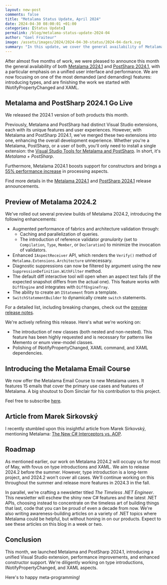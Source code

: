 ```yaml
---
layout: new-post
comments: false
title: "Metalama Status Update, April 2024"
date: 2024-04-30 08:00:01 +01:00
categories: [Status Update]
permalink: /blog/metalama-status-update-2024-04
author: "Gael Fraiteur"
image: /assets/images/2024/2024-04-30-status/2024-04-dark.svg
summary: "In this update, we cover the general availability of Metalama 2024.1 and PostSharp 2024.1, the release of Metalama 2024.2 preview builds, the introduction of the Metalama Email Course, and our roadmap for the coming months."
---
```


After almost five months of work, we were pleased to announce this month the general availability of both [Metalama 2024.1](https://blog.postsharp.net/metalama-2024-1-ga) and [PostSharp 2024.1](/postsharp-2024-1-ga), with a particular emphasis on a unified user interface and performance. We are now focusing on one of the most demanded (and demanding) features: introducing types, and are finishing the work we started with INotifyPropertyChanged and XAML.

## Metalama and PostSharp 2024.1 Go Live

We released the 2024.1 version of both products this month.

Previously, Metalama and PostSharp had distinct Visual Studio extensions, each with its unique features and user experiences. However, with Metalama and PostSharp 2024.1, we've merged these two extensions into one, enhancing the overall development experience. Whether you're a Metalama, PostSharp, or a user of both, you'll only need to install a single extension: the [Visual Studio Tools for Metalama and PostSharp](https://marketplace.visualstudio.com/items?itemName=PostSharpTechnologies.PostSharp). In short, it's _Metalama + PostSharp_.

Furthermore, Metalama 2024.1 boosts support for constructors and brings a [55% performance increase](https://blog.postsharp.net/metalama-2024-1-performance) in processing aspects.

Find more details in the [Metalama 2024.1](https://blog.postsharp.net/metalama-2024-1-ga) and [PostSharp 2024.1](/postsharp-2024-1-ga) release announcements.

## Preview of Metalama 2024.2

We've rolled out several preview builds of Metalama 2024.2, introducing the following enhancements:

* Augmented performance of fabrics and architecture validation through:
    * Caching and parallelization of queries.
    * The introduction of reference validator _granularity_ (set to `Compilation`, `Type`, `Member`, or `Declaration`) to minimize the invocation of validators.
* Enhanced `IAspectReceiver` API, which renders the `Verify()` method of `Metalama.Extensions.Architecture` unnecessary.
* Diagnostic suppressions can now be filtered by argument using the new `SuppressionDefinition.WithFilter` method.
* The default diff interactive tool will open when an aspect test fails (if the expected snapshot differs from the actual one). This feature works with `DiffEngine` and integrates with `DiffEngineTray`.
* The ability to create an `IStatement` from a template.
* `SwitchStatementBuilder` to dynamically create `switch` statements.

For a detailed list, including breaking changes, check out the [preview release notes](https://doc.metalama.net/conceptual/release-notes/release-notes-2024-2).

We're actively refining this release. Here's what we're working on:
- The introduction of new classes (both nested and non-nested). This feature has been highly requested and is necessary for patterns like Memento or enum view-model classes.
- Polishing of INotifyPropertyChanged, XAML command, and XAML dependencies.

## Introducing the Metalama Email Course

We now offer the Metalama Email Course to new Metalama users. It features 15 emails that cover the primary use cases and features of Metalama. A big shoutout to Dom Sinclair for his contribution to this project.

Feel free to subscribe [here](https://newsletter.postsharp.net/all).

## Article from Marek Sirkovský

I recently stumbled upon this insightful article from Marek Sirkovský, mentioning Metalama: [The New C# Interceptors vs. AOP](https://mareks-082.medium.com/the-new-c-interceptors-vs-aop-dcbc0d2151a4).

## Roadmap

As mentioned earlier, our work on Metalama 2024.2 will occupy us for most of May, with fovus on type introductions and XAML. We aim to release 2024.2 before the summer. However, type introduction is a long-term project, and 2024.2 won't cover all cases. We'll continue working on this throughout the summer and release more features in 2024.3 in the fall.

In parallel, we're crafting a newsletter titled _The Timeless .NET Engineer_. This newsletter will eschew the shiny new C# features and the latest .NET APIs, choosing instead to concentrate on the timeless art of building things that last, code that you can be proud of even a decade from now. We're also writing awareness-building articles on a variety of .NET topics where Metalama could be helpful, but without honing in on our products. Expect to see these articles on this blog in a week or two.

## Conclusion

This month, we launched Metalama and PostSharp 2024.1, introducing a unified Visual Studio extension, performance improvements, and enhanced constructor support. We're diligently working on type introductions, INotifyPropertyChanged, and XAML aspects.

Here's to happy meta-programming!
